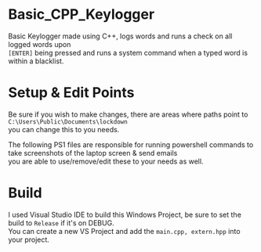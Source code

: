 # Basic_CPP_Keylogger
Basic Keylogger made using C++, logs words and runs a check on all logged words upon<br>
`[ENTER]` being pressed and runs a system command when a typed word is within a blacklist.

# Setup \& Edit Points
Be sure if you wish to make changes, there are areas where paths point to `C:\Users\Public\Documents\lockdown`<br>
you can change this to you needs.

The following PS1 files are responsible for running powershell commands to take screenshots of the laptop screen & send emails<br>
you are able to use/remove/edit these to your needs as well.

# Build
I used Visual Studio IDE to build this Windows Project, be sure to set the build to `Release` if it's on DEBUG.<br>
You can create a new VS Project and add the `main.cpp, extern.hpp` into your project.
